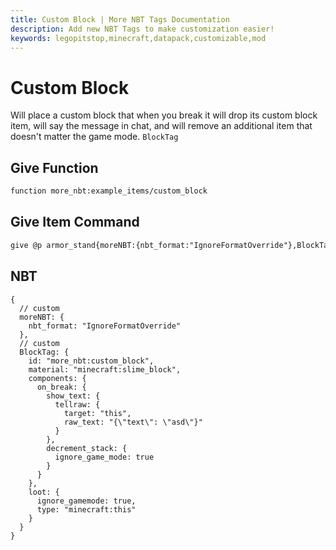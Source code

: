 ```yaml
---
title: Custom Block | More NBT Tags Documentation
description: Add new NBT Tags to make customization easier!
keywords: legopitstop,minecraft,datapack,customizable,mod
---
```


# Custom Block

Will place a custom block that when you break it will drop its custom block item, will say the message in chat, and will remove an additional item that doesn't matter the game mode. `BlockTag`

## Give Function

```txt
function more_nbt:example_items/custom_block
```

## Give Item Command

```txt
give @p armor_stand{moreNBT:{nbt_format:"IgnoreFormatOverride"},BlockTag:{id:"more_nbt:custom_block",material:"minecraft:slime_block",components:{on_break:{show_text:{tellraw:{target:"this",raw_text:'{"text":"asd"}'}},decrement_stack:{ignore_game_mode:true}}},loot:{ignore_gamemode:true,type:"minecraft:this"}}}
```

## NBT

```snbt
{
  // custom
  moreNBT: {
    nbt_format: "IgnoreFormatOverride"
  },
  // custom
  BlockTag: {
    id: "more_nbt:custom_block",
    material: "minecraft:slime_block",
    components: {
      on_break: {
        show_text: {
          tellraw: {
            target: "this",
            raw_text: "{\"text\": \"asd\"}"
          }
        },
        decrement_stack: {
          ignore_game_mode: true
        }
      }
    },
    loot: {
      ignore_gamemode: true,
      type: "minecraft:this"
    }
  }
}
```
